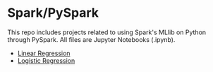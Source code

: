 # Spark/PySpark
This repo includes projects related to using Spark's MLlib on Python through PySpark. All files are Jupyter Notebooks (.ipynb).
* [Linear Regression](https://github.com/richardkang96/Spark-PySpark/blob/main/Linear_Regression_Consulting_Project.ipynb)
* [Logistic Regression](https://github.com/richardkang96/Spark-PySpark/blob/main/Logistic_Regression_Consulting_Project.ipynb)
